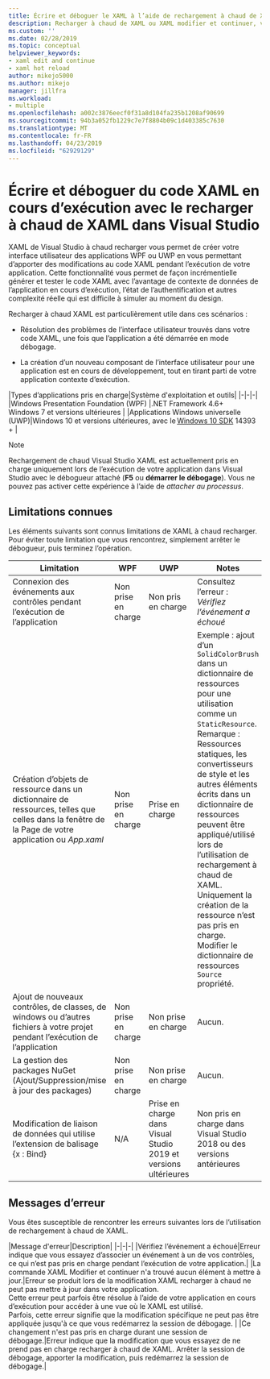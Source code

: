 ```yaml
---
title: Écrire et déboguer le XAML à l’aide de rechargement à chaud de XAML
description: Recharger à chaud de XAML ou XAML modifier et continuer, vous permet d’apporter des modifications à votre code XAML pendant l’exécution des applications
ms.custom: ''
ms.date: 02/28/2019
ms.topic: conceptual
helpviewer_keywords:
- xaml edit and continue
- xaml hot reload
author: mikejo5000
ms.author: mikejo
manager: jillfra
ms.workload:
- multiple
ms.openlocfilehash: a002c3876eecf0f31a8d104fa235b1208af90699
ms.sourcegitcommit: 94b3a052fb1229c7e7f8804b09c1d403385c7630
ms.translationtype: MT
ms.contentlocale: fr-FR
ms.lasthandoff: 04/23/2019
ms.locfileid: "62929129"
---
```

# <a name="write-and-debug-running-xaml-code-with-xaml-hot-reload-in-visual-studio"></a>Écrire et déboguer du code XAML en cours d’exécution avec le recharger à chaud de XAML dans Visual Studio

XAML de Visual Studio à chaud recharger vous permet de créer votre interface utilisateur des applications WPF ou UWP en vous permettant d’apporter des modifications au code XAML pendant l’exécution de votre application. Cette fonctionnalité vous permet de façon incrémentielle générer et tester le code XAML avec l’avantage de contexte de données de l’application en cours d’exécution, l’état de l’authentification et autres complexité réelle qui est difficile à simuler au moment du design.

Recharger à chaud XAML est particulièrement utile dans ces scénarios :

* Résolution des problèmes de l’interface utilisateur trouvés dans votre code XAML, une fois que l’application a été démarrée en mode débogage.

* La création d’un nouveau composant de l’interface utilisateur pour une application est en cours de développement, tout en tirant parti de votre application contexte d’exécution.

|Types d’applications pris en charge|Système d'exploitation et outils|
|-|-|-|
|Windows Presentation Foundation (WPF) |.NET Framework 4.6+</br>Windows 7 et versions ultérieures |
|Applications Windows universelle (UWP)|Windows 10 et versions ultérieures, avec le [Windows 10 SDK](https://developer.microsoft.com/windows/downloads/windows-10-sdk) 14393 + |

> [!NOTE]
> Rechargement de chaud Visual Studio XAML est actuellement pris en charge uniquement lors de l’exécution de votre application dans Visual Studio avec le débogueur attaché (**F5** ou **démarrer le débogage**). Vous ne pouvez pas activer cette expérience à l’aide de *attacher au processus*.

## <a name="known-limitations"></a>Limitations connues

Les éléments suivants sont connus limitations de XAML à chaud recharger. Pour éviter toute limitation que vous rencontrez, simplement arrêter le débogueur, puis terminez l’opération.

|Limitation|WPF|UWP|Notes|
|-|-|-|-|
|Connexion des événements aux contrôles pendant l’exécution de l’application|Non prise en charge|Non pris en charge|Consultez l’erreur : *Vérifiez l’événement a échoué*|
|Création d’objets de ressource dans un dictionnaire de ressources, telles que celles dans la fenêtre de la Page de votre application ou *App.xaml*|Non prise en charge|Prise en charge|Exemple : ajout d’un ```SolidColorBrush``` dans un dictionnaire de ressources pour une utilisation comme un ```StaticResource```.</br>Remarque : Ressources statiques, les convertisseurs de style et les autres éléments écrits dans un dictionnaire de ressources peuvent être appliqué/utilisé lors de l’utilisation de rechargement à chaud de XAML. Uniquement la création de la ressource n’est pas pris en charge.</br> Modifier le dictionnaire de ressources ```Source``` propriété.| 
|Ajout de nouveaux contrôles, de classes, de windows ou d’autres fichiers à votre projet pendant l’exécution de l’application|Non prise en charge|Non prise en charge|Aucun.|
|La gestion des packages NuGet (Ajout/Suppression/mise à jour des packages)|Non prise en charge|Non prise en charge|Aucun.|
|Modification de liaison de données qui utilise l’extension de balisage {x : Bind}|N/A|Prise en charge dans Visual Studio 2019 et versions ultérieures|Non pris en charge dans Visual Studio 2018 ou des versions antérieures|

## <a name="error-messages"></a>Messages d’erreur

Vous êtes susceptible de rencontrer les erreurs suivantes lors de l’utilisation de rechargement à chaud de XAML.

|Message d'erreur|Description|
|-|-|-|
|Vérifiez l’événement a échoué|Erreur indique que vous essayez d’associer un événement à un de vos contrôles, ce qui n’est pas pris en charge pendant l’exécution de votre application.|
|La commande XAML Modifier et continuer n'a trouvé aucun élément à mettre à jour.|Erreur se produit lors de la modification XAML recharger à chaud ne peut pas mettre à jour dans votre application.</br> Cette erreur peut parfois être résolue à l’aide de votre application en cours d’exécution pour accéder à une vue où le XAML est utilisé.</br> Parfois, cette erreur signifie que la modification spécifique ne peut pas être appliquée jusqu'à ce que vous redémarrez la session de débogage. |
|Ce changement n'est pas pris en charge durant une session de débogage.|Erreur indique que la modification que vous essayez de ne prend pas en charge recharger à chaud de XAML. Arrêter la session de débogage, apporter la modification, puis redémarrez la session de débogage.|